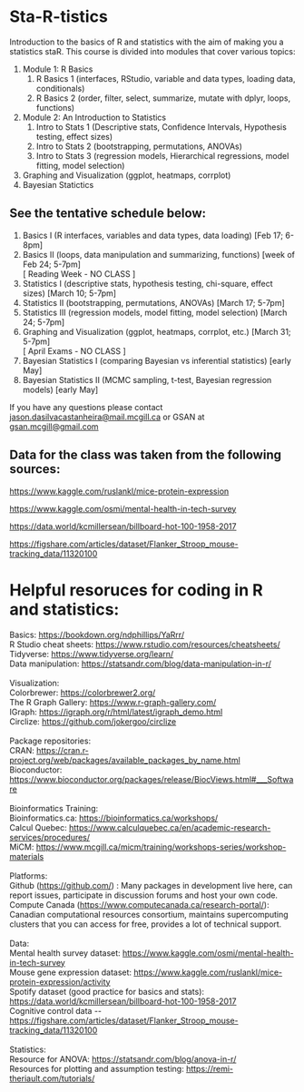 # Sta-R-tistics
Introduction to the basics of R and statistics with the aim of making you a statistics staR. This course is divided into modules that cover various topics: 

1. Module 1: R Basics 
      1. R Basics 1 (interfaces, RStudio, variable and data types, loading data, conditionals)
      2. R Basics 2 (order, filter, select, summarize, mutate with dplyr, loops, functions)
2. Module 2: An Introduction to Statistics 
      1. Intro to Stats 1 (Descriptive stats, Confidence Intervals, Hypothesis testing, effect sizes)
      2. Intro to Stats 2 (bootstrapping, permutations, ANOVAs)
      3. Intro to Stats 3 (regression models, Hierarchical regressions, model fitting, model selection)
4. Graphing and Visualization (ggplot, heatmaps, corrplot)
5. Bayesian Statictics   

## See the tentative schedule below: 

1) Basics I (R interfaces, variables and data types, data loading) [Feb 17; 6-8pm]
2) Basics II (loops, data manipulation and summarizing, functions) [week of Feb 24; 5-7pm]<br>
[ Reading Week - NO CLASS ]<br>
3) Statistics I (descriptive stats, hypothesis testing, chi-square, effect sizes) [March 10; 5-7pm]
4) Statistics II (bootstrapping, permutations, ANOVAs) [March 17; 5-7pm]
5) Statistics III (regression models, model fitting, model selection) [March 24; 5-7pm]
6) Graphing and Visualization (ggplot, heatmaps, corrplot, etc.) [March 31; 5-7pm]<br>
[ April Exams - NO CLASS ]<br>
7) Bayesian Statistics I (comparing Bayesian vs inferential statistics) [early May]
8) Bayesian Statistics II (MCMC sampling, t-test, Bayesian regression models) [early May]


If you have any questions please contact jason.dasilvacastanheira@mail.mcgill.ca or GSAN at gsan.mcgill@gmail.com


## Data for the class was taken from the following sources:

https://www.kaggle.com/ruslankl/mice-protein-expression

https://www.kaggle.com/osmi/mental-health-in-tech-survey

https://data.world/kcmillersean/billboard-hot-100-1958-2017

https://figshare.com/articles/dataset/Flanker_Stroop_mouse-tracking_data/11320100 


# Helpful resoruces for coding in R and statistics: 

Basics: 
https://bookdown.org/ndphillips/YaRrr/ <br>
R Studio cheat sheets: https://www.rstudio.com/resources/cheatsheets/ <br>
Tidyverse: https://www.tidyverse.org/learn/ <br>
Data manipulation: https://statsandr.com/blog/data-manipulation-in-r/<br> <br>
Visualization: <br>
Colorbrewer: https://colorbrewer2.org/ <br>
The R Graph Gallery: https://www.r-graph-gallery.com/ <br>
IGraph: https://igraph.org/r/html/latest/igraph_demo.html <br>
Circlize: https://github.com/jokergoo/circlize <br> <br>
Package repositories:  <br>
CRAN: https://cran.r-project.org/web/packages/available_packages_by_name.html <br>
Bioconductor: https://www.bioconductor.org/packages/release/BiocViews.html#___Software <br> <br>
Bioinformatics Training:  <br>
Bioinformatics.ca: https://bioinformatics.ca/workshops/ <br>
Calcul Quebec: https://www.calculquebec.ca/en/academic-research-services/procedures/ <br>
MiCM: https://www.mcgill.ca/micm/training/workshops-series/workshop-materials <br> <br>
Platforms: <br>
Github (https://github.com/) : Many packages in development live here, can report issues, participate in discussion forums and host your own code. <br>
Compute Canada (https://www.computecanada.ca/research-portal/): Canadian computational resources consortium, maintains supercomputing clusters that you can access for free, provides a lot of technical support.   <br> <br>
Data: <br>
Mental health survey dataset: https://www.kaggle.com/osmi/mental-health-in-tech-survey <br>
Mouse gene expression dataset: https://www.kaggle.com/ruslankl/mice-protein-expression/activity  <br>
Spotify dataset (good practice for basics and stats): https://data.world/kcmillersean/billboard-hot-100-1958-2017 <br>
Cognitive control data -- https://figshare.com/articles/dataset/Flanker_Stroop_mouse-tracking_data/11320100 <br>
<br>
Statistics:<br>
Resource for ANOVA: https://statsandr.com/blog/anova-in-r/ <br>
Resources for plotting and assumption testing: https://remi-theriault.com/tutorials/ <br>


